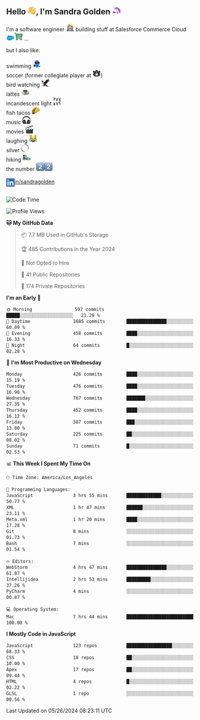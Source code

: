 ## Hello <img src="./static/emoji/wave.png" width="22" />, I'm Sandra Golden <img src="./static/emoji/unicorn-face.png" width="22" />

I'm a software engineer <img src="./static/emoji/female-technologist.png" width="22" /> building stuff at Salesforce Commerce Cloud <img src="./static/emoji/salesforce.png" width="22" /><img src="./static/emoji/commerce-cloud.png" width="22" />&nbsp;...

but I also like:<br/><br/>
swimming <img alt="swimming" src="./static/emoji/keep-swimming.png" width="22" /><br/>
soccer  (former collegiate player at <img src="./static/emoji/auburn.png" width="22" />)<br/>
bird watching <img src="./static/emoji/eagle.png" width="22" /><br/>
lattes <img src="./static/emoji/coffee.png" width="22" /><br/>
incandescent light <img src="./static/emoji/lights.png" width="22" /><br/>
fish tacos <img src="./static/emoji/taco.png" width="22" /><br/>
music <img src="./static/emoji/headphones.png" width="22" /><br/>
movies <img src="./static/emoji/movie-clapper.png" width="22" /><br/>
laughing <img src="./static/emoji/joy-cat.png" width="22" /><br/>
silver <img src="./static/emoji/silver-hoop.png" width="22" /><br/>
hiking <img src="./static/emoji/hiker.png" width="22" /><br/>
the number <img src="./static/emoji/two.png" width="22" /><img src="./static/emoji/two.png" width="22" />
<br/><br/>
<img align="left" alt="Sandra Golden | LinkedIn" width="22px" src="./static/emoji/linkedin.png" /> <a href="https://www.linkedin.com/in/sandragolden/">in/sandragolden</a>
<br/><br/>
<!--START_SECTION:waka-->
![Code Time](http://img.shields.io/badge/Code%20Time-404%20hrs%2049%20mins-blue)

![Profile Views](http://img.shields.io/badge/Profile%20Views-0-blue)

**🐱 My GitHub Data** 

> 📦 7.7 MB Used in GitHub's Storage 
 > 
> 🏆 485 Contributions in the Year 2024
 > 
> 🚫 Not Opted to Hire
 > 
> 📜 41 Public Repositories 
 > 
> 🔑 174 Private Repositories 
 > 
**I'm an Early 🐤** 

```text
🌞 Morning                597 commits         █████░░░░░░░░░░░░░░░░░░░░   21.29 % 
🌆 Daytime                1685 commits        ███████████████░░░░░░░░░░   60.09 % 
🌃 Evening                458 commits         ████░░░░░░░░░░░░░░░░░░░░░   16.33 % 
🌙 Night                  64 commits          █░░░░░░░░░░░░░░░░░░░░░░░░   02.28 % 
```
📅 **I'm Most Productive on Wednesday** 

```text
Monday                   426 commits         ████░░░░░░░░░░░░░░░░░░░░░   15.19 % 
Tuesday                  476 commits         ████░░░░░░░░░░░░░░░░░░░░░   16.98 % 
Wednesday                767 commits         ███████░░░░░░░░░░░░░░░░░░   27.35 % 
Thursday                 452 commits         ████░░░░░░░░░░░░░░░░░░░░░   16.12 % 
Friday                   387 commits         ███░░░░░░░░░░░░░░░░░░░░░░   13.80 % 
Saturday                 225 commits         ██░░░░░░░░░░░░░░░░░░░░░░░   08.02 % 
Sunday                   71 commits          █░░░░░░░░░░░░░░░░░░░░░░░░   02.53 % 
```


📊 **This Week I Spent My Time On** 

```text
🕑︎ Time Zone: America/Los_Angeles

💬 Programming Languages: 
JavaScript               3 hrs 55 mins       █████████████░░░░░░░░░░░░   50.77 % 
XML                      1 hr 47 mins        ██████░░░░░░░░░░░░░░░░░░░   23.11 % 
Meta.xml                 1 hr 20 mins        ████░░░░░░░░░░░░░░░░░░░░░   17.28 % 
Git                      8 mins              ░░░░░░░░░░░░░░░░░░░░░░░░░   01.73 % 
Bash                     7 mins              ░░░░░░░░░░░░░░░░░░░░░░░░░   01.54 % 

🔥 Editors: 
WebStorm                 4 hrs 47 mins       ███████████████░░░░░░░░░░   61.87 % 
Intellijidea             2 hrs 53 mins       █████████░░░░░░░░░░░░░░░░   37.26 % 
PyCharm                  4 mins              ░░░░░░░░░░░░░░░░░░░░░░░░░   00.87 % 

💻 Operating System: 
Mac                      7 hrs 44 mins       █████████████████████████   100.00 % 
```

**I Mostly Code in JavaScript** 

```text
JavaScript               123 repos           █████████████████░░░░░░░░   68.33 % 
CSS                      18 repos            ██░░░░░░░░░░░░░░░░░░░░░░░   10.00 % 
Apex                     17 repos            ██░░░░░░░░░░░░░░░░░░░░░░░   09.44 % 
HTML                     4 repos             █░░░░░░░░░░░░░░░░░░░░░░░░   02.22 % 
GLSL                     1 repo              ░░░░░░░░░░░░░░░░░░░░░░░░░   00.56 % 
```




 Last Updated on 05/26/2024 08:23:11 UTC
<!--END_SECTION:waka-->
